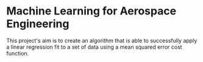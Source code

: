 # Machine Learning for Aerospace Engineering

This project's aim is to create an algorithm that is able to successfully apply a linear regression fit to a set of data using a mean squared error cost function.
